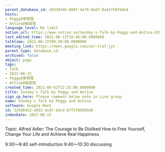 ```yaml
---
parent_database_id: e9339446-880f-4ef0-8ad7-8ad1f507dded
hosts:
- Peggy@李明霈
- Antina@張庭瑄
language_level: No limit
notion_url: https://www.notion.so/Sunday-s-Talk-by-Peggy-and-Antina-529d6452a0524c07b4cdb7f5f89585d0
last_edited_time: 2021-08-13T18:46:00.0000000
talktime: 2021-08-15T09:30:00.0000000
meeting_link: https://meet.google.com/uor-traf-jys
parent_type: database_id
archived: false
object: page
tags:
- Talk
- 2021-08-15
- Peggy@李明霈
- Antina@張庭瑄
created_time: 2021-08-02T12:25:00.0000000
title: Sunday's Talk by Peggy and Antina
sign_up_here: Please comment below note in Line group
name: Sunday's Talk by Peggy and Antina
software: Google Meet
id: 529d6452-a052-4c07-b4cd-b7f5f89585d0
indexDate: 2021-08-15
---
```


Topic: Alfred Adler: The Courage to Be Disliked
How to Free Yourself, Change Your Life and Achieve Real Happiness

9:30～9:40 self-introduction
9:40～10:30 discussing



